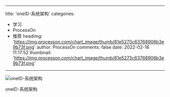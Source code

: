 
---
title: 'oneID-系统架构'
categories: 
 - 学习
 - ProcessOn
 - 推荐
headimg: 'https://img.processon.com/chart_image/thumb/61e5273c63768906b3e9b73f.png'
author: ProcessOn
comments: false
date: 2022-02-16 11:17:52
thumbnail: 'https://img.processon.com/chart_image/thumb/61e5273c63768906b3e9b73f.png'
---

<div>   
<img class="thumb" alt="oneID-系统架构" src="https://img.processon.com/chart_image/thumb/61e5273c63768906b3e9b73f.png" referrerpolicy="no-referrer">
<p>oneID-系统架构</p>  
</div>
            